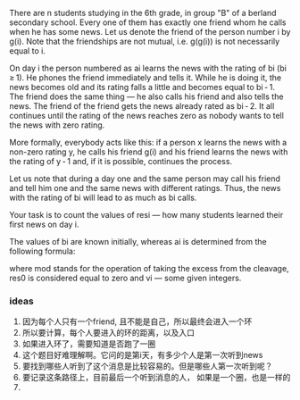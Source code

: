 There are n students studying in the 6th grade, in group "B" of a berland secondary school. Every one of them has exactly one friend whom he calls when he has some news. Let us denote the friend of the person number i by g(i). Note that the friendships are not mutual, i.e. g(g(i)) is not necessarily equal to i.

On day i the person numbered as ai learns the news with the rating of bi (bi ≥ 1). He phones the friend immediately and tells it. While he is doing it, the news becomes old and its rating falls a little and becomes equal to bi - 1. The friend does the same thing — he also calls his friend and also tells the news. The friend of the friend gets the news already rated as bi - 2. It all continues until the rating of the news reaches zero as nobody wants to tell the news with zero rating.

More formally, everybody acts like this: if a person x learns the news with a non-zero rating y, he calls his friend g(i) and his friend learns the news with the rating of y - 1 and, if it is possible, continues the process.

Let us note that during a day one and the same person may call his friend and tell him one and the same news with different ratings. Thus, the news with the rating of bi will lead to as much as bi calls.

Your task is to count the values of resi — how many students learned their first news on day i.

The values of bi are known initially, whereas ai is determined from the following formula:


where mod stands for the operation of taking the excess from the cleavage, res0 is considered equal to zero and vi — some given integers.

### ideas
1. 因为每个人只有一个friend, 且不能是自己，所以最终会进入一个环
2. 所以要计算，每个人要进入的环的距离，以及入口
3. 如果进入环了，需要知道是否跑了一圈
4. 这个题目好难理解啊。它问的是第i天，有多少个人是第一次听到news
5. 要找到哪些人听到了这个消息是比较容易的。但是哪些人第一次听到呢？
6. 要记录这条路径上，目前最后一个听到消息的人， 如果是一个圈，也是一样的
7. 